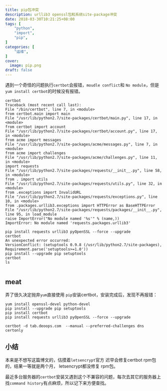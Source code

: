 ```yaml
---
title: pip包冲突
description: urllib3 openssl包和系统site-package冲突
date: 2018-03-30T10:21:25+08:00
tags: [
    "python",
    "import",
    "pip",
]
categories: [
    "运维",
]
cover:
  image: pip.png
draft: false
---
```


遇到一个奇怪的问题执行`certbot`会报错，`moudle conflict`和 `No module`，但是`yum install certbot`的时候没有报错。

```shell
certbot
Traceback (most recent call last):
File "/bin/certbot", line 7, in <module>
from certbot.main import main
File "/usr/lib/python2.7/site-packages/certbot/main.py", line 17, in <module>
from certbot import account
File "/usr/lib/python2.7/site-packages/certbot/account.py", line 17, in <module>
from acme import messages
File "/usr/lib/python2.7/site-packages/acme/messages.py", line 7, in <module>
from acme import challenges
File "/usr/lib/python2.7/site-packages/acme/challenges.py", line 11, in <module>
import requests
File "/usr/lib/python2.7/site-packages/requests/__init__.py", line 58, in <module>
from . import utils
File "/usr/lib/python2.7/site-packages/requests/utils.py", line 32, in <module>
from .exceptions import InvalidURL
File "/usr/lib/python2.7/site-packages/requests/exceptions.py", line 10, in <module>
from .packages.urllib3.exceptions import HTTPError as BaseHTTPError
File "/usr/lib/python2.7/site-packages/requests/packages/__init__.py", line 95, in load_module
raise ImportError("No module named '%s'" % (name,))
ImportError: No module named 'requests.packages.urllib3'

pip install requests urllib3 pyOpenSSL --force --upgrade
certbot
An unexpected error occurred:
VersionConflict: (setuptools 0.9.8 (/usr/lib/python2.7/site-packages), Requirement.parse('setuptools>=1.0'))
pip install --upgrade pip setuptools
certbot
ls


```
## meat
弄了很久决定抛弃`yum`直接使用 `pip`安装certbot，安装完成后，发现不再报错：
```shell
yum install openssl-devel python-devel
pip install --upgrade pip setuptools
pip install certbot
pip install requests urllib3 pyOpenSSL --force --upgrade

certbot -d tab.deoops.com  --manual --preferred-challenges dns certonly
```

## 小结
本来是不想写这篇博文的，估摸着`letsencrypt`官方 迟早会修复certbot rpm包的，结果一等就是两个月，
letsencrypt都没修复 rpm包。

最近多台服务器的`certbot`安装又遇到这个不兼容的问题，每次去其它的服务器上找`command history`有点麻烦，所以记下来方便查找。
